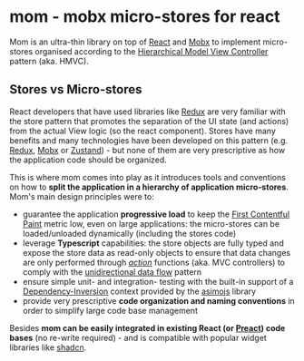 # mom - mobx micro-stores for react

Mom is an ultra-thin library on top of [React] and [Mobx] to implement micro-stores organised according to the [Hierarchical Model View Controller][HMVC] pattern (aka. HMVC).

[React]: https://react.dev/
[Mobx]: https://mobx.js.org/
[HMVC]: https://en.wikipedia.org/wiki/Hierarchical_model%E2%80%93view%E2%80%93controller

## Stores vs Micro-stores

React developers that have used libraries like [Redux] are very familiar with the store pattern that promotes the separation of the UI state (and actions) from the actual View logic (so the react component). Stores have many benefits and many technologies have been developed on this pattern (e.g. [Redux], [Mobx] or [Zustand]) - but none of them are very prescriptive as how the application code should be organized.

This is where mom comes into play as it introduces tools and conventions on how to **split the application in a hierarchy of application micro-stores**. Mom's main design principles were to:

-   guarantee the application **progressive load** to keep the [First Contentful Paint][FCP] metric low, even on large applications: the micro-stores can be loaded/unloaded dynamically (including the stores code)
-   leverage **Typescript** capabilities: the store objects are fully typed and expose the store data as read-only objects to ensure that data changes are only performed through _[action][MobxActions]_ functions (aka. MVC controllers) to comply with the [unidirectional data flow][UDF] pattern
-   ensure simple unit- and integration- testing with the built-in support of a [Dependency-Inversion] context provided by the [asimojs] library
-   provide very prescriptive **code organization and naming conventions** in order to simplify large code base management

Besides **mom can be easily integrated in existing React (or [Preact]) code bases** (no re-write required) - and is compatible with popular widget libraries like [shadcn].

[Redux]: https://redux.js.org/
[Zustand]: https://zustand-demo.pmnd.rs/
[UDF]: https://dev.to/aryclenio/unidirectional-and-bidirectional-data-flow-the-ultimate-front-end-interview-questions-guide-pt-1-5cnc
[MobxActions]: https://mobx.js.org/actions.html
[Dependency-Inversion]: https://en.wikipedia.org/wiki/Dependency_inversion_principle
[asimojs]: https://github.com/asimojs/asimo
[Preact]: https://preactjs.com/
[shadcn]: https://ui.shadcn.com/
[FCP]: https://web.dev/articles/fcp
